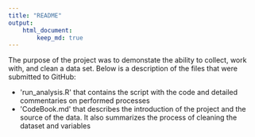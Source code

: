 ```yaml
---
title: "README"
output: 
    html_document:
        keep_md: true
---
```


The purpose of the project was to demonstate the ability to collect, work with, and clean a data set. Below is a description of the files that were submitted to GitHub:

* 'run_analysis.R' that contains the script with the code and detailed commentaries on performed processes
* 'CodeBook.md' that describes the introduction of the project and the source of the data. It also summarizes the process of cleaning the dataset and variables
